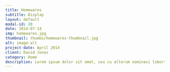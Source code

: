 ```yaml
---
title: Homewares
subtitle: Display
layout: default
modal-id: 20
date: 2014-07-14
img: homewares.jpg
thumbnail: thumbs/homewares-thumbnail.jpg
alt: image-alt
project-date: April 2014
client: David Jones
category: Home
description: Lorem ipsum dolor sit amet, usu cu alterum nominavi lobortis.
---
```

